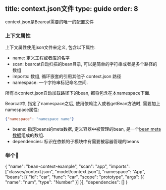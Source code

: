title: context.json文件
type: guide
order: 8
---

context.json是Bearcat需要的唯一的配置文件

### 上下文属性

上下文属性使用json文件来定义, 包含以下属性:

* name: 定义工程或者库的名字  
* scan: bearcat自动扫描的bean目录, 可以是简单的字符串或者是多个路径的数组
* imports: 数组, 循环嵌套的引用其他子 context.json 路径  
* namespace: 一个字符串标记命名空间.

所有本context.json自动加载路径下的bean, 都将包含在本namespace下面.

Bearcat中, 指定了namespace之后, 使用依赖注入或者getBean方法时, 需要加上namespace属性: 

```json
{"namespace": "namespace name"}
```

* beans: 指定beans的meta数据, 定义容器中被管理的bean, 是一个[bean meta数据](/guide/magic-javaScript-objects-in-details.html#Bean_attribute)组成的数组.
* dependencies: 标识在依赖的子模块中有需要被容器管理的beans  



### 举个🌰

{
    "name": "bean-context-example",
    "scan": "app",
    "imports": ["classes/context.json", "model/context.json"],
    "namespace": "App",
    "beans": [{
        "id": "car",
        "func": "car",
        "scope": "prototype",
        "args": [{
            "name": "num",
            "type": "Number"
        }]
    }],
    "dependencies": []
}